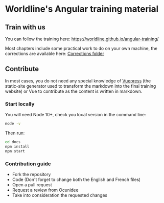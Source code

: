 # Worldline's Angular training material

## Train with us
You can follow the training here: https://worldline.github.io/angular-training/

Most chapters include some practical work to do on your own machine, the corrections are available here: [Corrections folder](https://github.com/worldline/angular-training/tree/main/angular19-corrections)

## Contribute

In most cases, you do not need any special knowledge of [Vuepress](https://v2.vuepress.vuejs.org/) (the static-site generator used to transform the markdown into the final training website) or Vue to contribute as the content is written in markdown.

### Start locally

You will need Node 10+, check you local version in the command line:
```sh
node -v
```

Then run:

```sh
cd docs
npm install
npm start
```

### Contribution guide

- Fork the repository
- Code (Don't forget to change both the English and French files)
- Open a pull request
- Request a review from Ocunidee
- Take into consideration the requested changes
